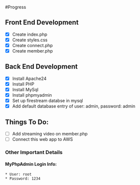 #Progress
## Front End Development
  - [x] Create index.php
  - [x] Create styles.css
  - [x] Create connect.php
  - [x] Create member.php
  
## Back End Development
  - [x] Install Apache24
  - [x] Install PHP
  - [x] Install MySql
  - [x] Install phpmyadmin
  - [x] Set up firestream databse in mysql
  - [x] Add default database entry of user: admin, password: admin
  
## Things To Do:
- [ ] Add streaming video on member.php
- [ ] Connect this web app to AWS
  
### Other Important Details
#### MyPhpAdmin Login Info:
    * User: root
    * Password: 1234
  
